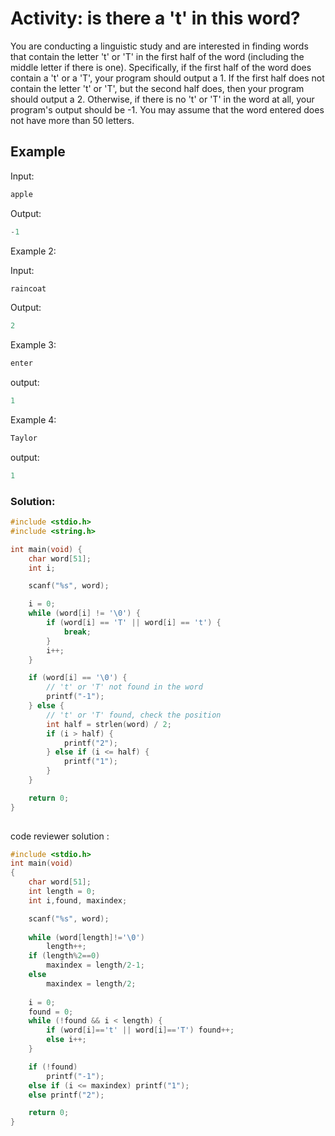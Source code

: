 # Activity: is there a 't' in this word?
You are conducting a linguistic study and are interested in finding words that contain the letter 't' or 'T' in the first half of the word (including the middle letter if there is one). Specifically, if the first half of the word does contain a 't' or a 'T', your program should output a 1. If the first half does not contain the letter 't' or 'T', but the second half does, then your program should output a 2. Otherwise, if there is no 't' or 'T' in the word at all, your program's output should be -1. You may assume that the word entered does not have more than 50 letters.

 

## Example



Input:
```c
apple
```
Output: 
```c
-1
```
Example 2:

Input:
```c
raincoat
```
Output: 
```c
2
```
Example 3:
```c
enter

```
output:

```c
1
```
Example 4:
```c
Taylor
```
output:

```c
1
```

### Solution:
```c
#include <stdio.h>
#include <string.h>

int main(void) {
    char word[51];
    int i;

    scanf("%s", word);

    i = 0;
    while (word[i] != '\0') {
        if (word[i] == 'T' || word[i] == 't') {
            break;
        }
        i++;
    }

    if (word[i] == '\0') {
        // 't' or 'T' not found in the word
        printf("-1");
    } else {
        // 't' or 'T' found, check the position
        int half = strlen(word) / 2;
        if (i > half) {
            printf("2");
        } else if (i <= half) {
            printf("1");
        }
    }

    return 0;
}
    
```

code reviewer solution :
```c
#include <stdio.h>
int main(void)
{
	char word[51];
	int length = 0;
	int i,found, maxindex;

	scanf("%s", word);
	
	while (word[length]!='\0')
	    length++;
	if (length%2==0)
	    maxindex = length/2-1;
	else
	    maxindex = length/2;
	
	i = 0;
	found = 0;
	while (!found && i < length) {
		if (word[i]=='t' || word[i]=='T') found++;
		else i++;
	}

	if (!found) 
	    printf("-1");
	else if (i <= maxindex) printf("1");
	else printf("2");

	return 0;
}
```
